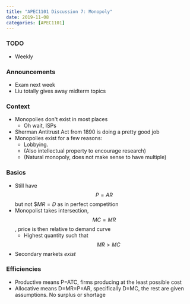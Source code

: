 ```yaml
---
title: "APEC1101 Discussion 7: Monopoly"
date: 2019-11-08
categories: [APEC1101]
---
```


### TODO

- Weekly

### Announcements

- Exam next week
- Liu totally gives away midterm topics

### Context

- Monopolies don't exist in most places 
    - Oh wait, ISPs
- Sherman Antitrust Act from 1890 is doing a pretty good job
- Monopolies exist for a few reasons: 
    - Lobbying.
    - (Also intellectual property to encourage research)
    - (Natural monopoly, does not make sense to have multiple)

### Basics

- Still have $$P=AR$$ but not $$MR=D$ as in perfect competition
- Monopolist takes intersection, $$MC=MR$$, price is then relative to demand curve
    - Highest quantity such that $$MR>MC$$
- Secondary markets *exist*

### Efficiencies

- Productive means P=ATC, firms producing at the least possible cost
- Allocative means D=MR=P=AR, specifically D=MC, the rest are given assumptions. No surplus or shortage
